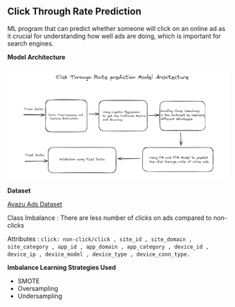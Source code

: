 ## Click Through Rate Prediction

ML program that can predict whether someone will click on an online ad as it crucial for understanding how well ads are doing, which is important for search engines.

**Model Architecture**

![Model Architecture](image.png)

**Dataset**

[Avazu Ads Dataset](https://www.kaggle.com/competitions/avazu-ctr-prediction/data)

Class Imbalance : There are less number of clicks on ads compared to non-clicks

Attributes : ```click: non-click/click , site_id , site_domain , site_category , app_id , app_domain , app_category , device_id , device_ip , device_model , device_type , device_conn_type.```


**Imbalance Learning Strategies Used**

- SMOTE
- Oversampling
- Undersampling
